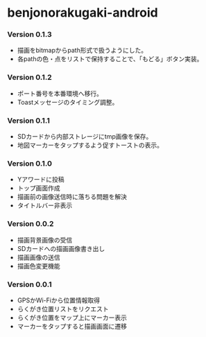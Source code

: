 # benjonorakugaki-android
### Version 0.1.3
- 描画をbitmapからpath形式で扱うようにした。
- 各pathの色・点をリストで保持することで、「もどる」ボタン実装。

### Version 0.1.2
- ポート番号を本番環境へ移行。
- Toastメッセージのタイミング調整。

### Version 0.1.1
- SDカードから内部ストレージにtmp画像を保存。
- 地図マーカーをタップするよう促すトーストの表示。

### Version 0.1.0
- Yアワードに投稿
- トップ画面作成
- 描画前の画像送信時に落ちる問題を解決
- タイトルバー非表示

### Version 0.0.2
- 描画背景画像の受信
- SDカードへの描画画像書き出し
- 描画画像の送信
- 描画色変更機能

### Version 0.0.1
- GPSかWi-Fiから位置情報取得
- らくがき位置リストをリクエスト
- らくがき位置をマップ上にマーカー表示
- マーカーをタップすると描画画面に遷移
